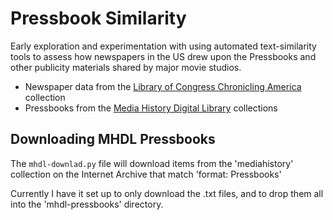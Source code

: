# Pressbook Similarity

Early exploration and experimentation with using automated text-similarity tools to assess how newspapers in the US drew upon the Pressbooks and other publicity materials shared by major movie studios.

- Newspaper data from the [Library of Congress Chronicling America]('https://chroniclingamerica.loc.gov/ocr/') collection
- Pressbooks from the [Media History Digital Library]('https://mediahistoryproject.org') collections


## Downloading MHDL Pressbooks

The `mhdl-downlad.py` file will download items from the 'mediahistory' collection on the Internet Archive that match 'format: Pressbooks'

Currently I have it set up to only download the .txt files, and to drop them all into the 'mhdl-pressbooks' directory. 